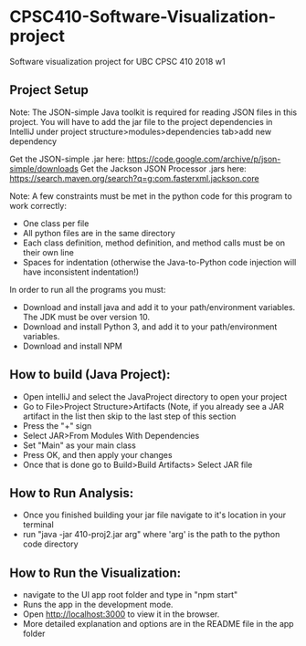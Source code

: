 # CPSC410-Software-Visualization-project
Software visualization project for UBC CPSC 410 2018 w1

## Project Setup

Note: The JSON-simple Java toolkit is required for reading JSON files in this project. You will have to add the jar file to the project dependencies in IntelliJ under project structure>modules>dependencies tab>add new dependency

Get the JSON-simple .jar here:
https://code.google.com/archive/p/json-simple/downloads
Get the Jackson JSON Processor .jars here:
https://search.maven.org/search?q=g:com.fasterxml.jackson.core

Note: A few constraints must be met in the python code for this program to work correctly:
- One class per file
- All python files are in the same directory
- Each class definition, method definition, and method calls must be on their own line
- Spaces for indentation (otherwise the Java-to-Python code injection will have inconsistent indentation!)

In order to run all the programs you must:
- Download and install java and add it to your path/environment variables. The JDK must be over version 10.
- Download and install Python 3, and add it to your path/environment variables.
- Download and install NPM

## How to build (Java Project):

- Open intelliJ and select the JavaProject directory to open your project
- Go to File>Project Structure>Artifacts (Note, if you already see a JAR artifact in the list then skip to the last step of this section
- Press the "+" sign
- Select JAR>From Modules With Dependencies
- Set "Main" as your main class
- Press OK, and then apply your changes
- Once that is done go to Build>Build Artifacts> Select JAR file

## How to Run Analysis:

- Once you finished building your jar file navigate to it's location in your terminal
- run "java -jar 410-proj2.jar arg" where 'arg' is the path to the python code directory

## How to Run the Visualization:
- navigate to the UI app root folder and type in "npm start"
- Runs the app in the development mode.<br>
- Open [http://localhost:3000](http://localhost:3000) to view it in the browser.
- More detailed explanation and options are in the README file in the app folder
